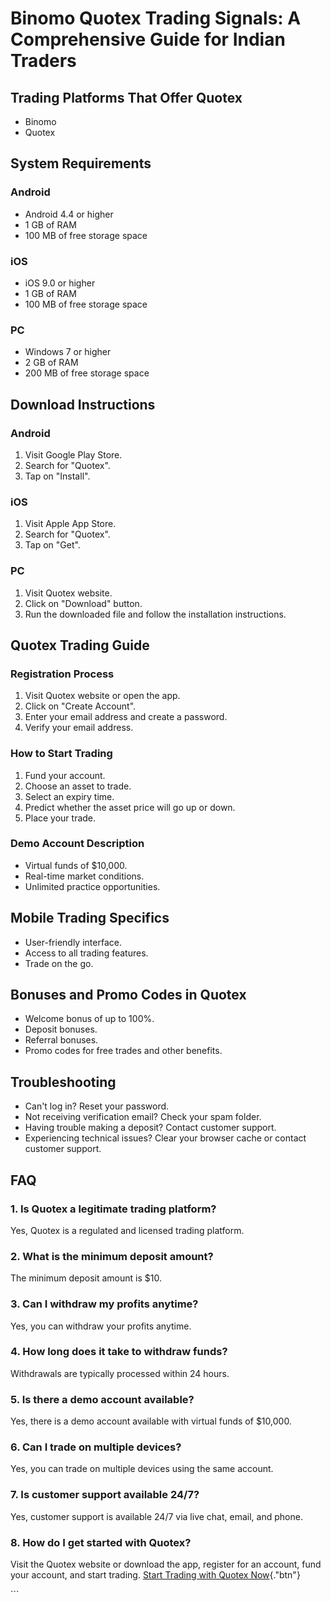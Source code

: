 # Binomo Quotex Trading Signals: A Comprehensive Guide for Indian Traders

## Trading Platforms That Offer Quotex

-   Binomo
-   Quotex

## System Requirements

### Android

-   Android 4.4 or higher
-   1 GB of RAM
-   100 MB of free storage space

### iOS

-   iOS 9.0 or higher
-   1 GB of RAM
-   100 MB of free storage space

### PC

-   Windows 7 or higher
-   2 GB of RAM
-   200 MB of free storage space

## Download Instructions

### Android

1.  Visit Google Play Store.
2.  Search for "Quotex".
3.  Tap on "Install".

### iOS

1.  Visit Apple App Store.
2.  Search for "Quotex".
3.  Tap on "Get".

### PC

1.  Visit Quotex website.
2.  Click on "Download" button.
3.  Run the downloaded file and follow the installation instructions.

## Quotex Trading Guide

### Registration Process

1.  Visit Quotex website or open the app.
2.  Click on "Create Account".
3.  Enter your email address and create a password.
4.  Verify your email address.

### How to Start Trading

1.  Fund your account.
2.  Choose an asset to trade.
3.  Select an expiry time.
4.  Predict whether the asset price will go up or down.
5.  Place your trade.

### Demo Account Description

-   Virtual funds of \$10,000.
-   Real-time market conditions.
-   Unlimited practice opportunities.

## Mobile Trading Specifics

-   User-friendly interface.
-   Access to all trading features.
-   Trade on the go.

## Bonuses and Promo Codes in Quotex

-   Welcome bonus of up to 100%.
-   Deposit bonuses.
-   Referral bonuses.
-   Promo codes for free trades and other benefits.

## Troubleshooting

-   Can\'t log in? Reset your password.
-   Not receiving verification email? Check your spam folder.
-   Having trouble making a deposit? Contact customer support.
-   Experiencing technical issues? Clear your browser cache or contact
    customer support.

## FAQ

### 1. Is Quotex a legitimate trading platform?

Yes, Quotex is a regulated and licensed trading platform.

### 2. What is the minimum deposit amount?

The minimum deposit amount is \$10.

### 3. Can I withdraw my profits anytime?

Yes, you can withdraw your profits anytime.

### 4. How long does it take to withdraw funds?

Withdrawals are typically processed within 24 hours.

### 5. Is there a demo account available?

Yes, there is a demo account available with virtual funds of \$10,000.

### 6. Can I trade on multiple devices?

Yes, you can trade on multiple devices using the same account.

### 7. Is customer support available 24/7?

Yes, customer support is available 24/7 via live chat, email, and phone.

### 8. How do I get started with Quotex?

Visit the Quotex website or download the app, register for an account,
fund your account, and start trading. [Start Trading with Quotex
Now](\%22https://traff.sbs/brokerqxsignup\%22){."btn"}

\`\`\`

